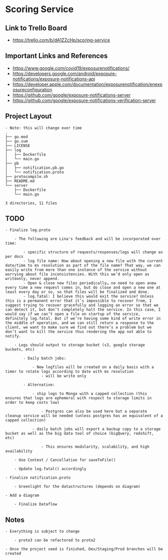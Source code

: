 # Scoring Service

## Link to Trello Board

- <https://trello.com/b/dA1ZZcHp/scoring-service>

## Important Links and References

- <https://www.google.com/covid19/exposurenotifications/>
- <https://developers.google.com/android/exposure-notifications/exposure-notifications-api>
- <https://developer.apple.com/documentation/exposurenotification/enexposureconfiguration>
- <https://github.com/google/exposure-notifications-server>
- <https://github.com/google/exposure-notifications-verification-server>

## Project Layout

    - Note: this will change over time
    .
    ├── go.mod
    ├── go.sum
    ├── LICENSE
    ├── log
    │   ├── Dockerfile
    │   └── main.go
    ├── pb
    │   ├── notification.pb.go
    │   └── notification.proto
    ├── protocompile.sh
    ├── README.md
    └── server
        ├── Dockerfile
        └── main.go

    3 directories, 11 files

## TODO

    - Finalize log.proto

        - The following are Lina's feedback and will be incorporated over time:

            - specific structure of requests/responses/logs will change as per docs
            - log file name: How about opening a new file with the current date/time to ms resolution as part of the file name? That way, we can easily write from more than one instance of the service without worrying about file inconsistencies. With this we’d only open as writeonly, never append.
            - Open & close new files periodically… no need to open anew every time a new request comes in, but do close and open a new one at least every day or so, so that files will be finalized and done.
            - log.fatal: I believe this would exit the service? Unless this is a permanent error that it’s impossible to recover from, I suggest trying to recover gracefully and logging an error so that we can detect it, but don’t completely halt the service. In this case, I would say if we can’t open a file on startup of the service, definitely log.fatal. But if we’re having some kind of write error in the middle of operation, and we can still return a response to the client, we want to make sure we find out there’s a problem but we don’t want to kill the service thus rendering the app not able to notify.

        - Logs should output to storage bucket (s3, google storage buckets, etc)

            - Daily batch jobs:
                
                - New logfiles will be created on a daily basis with a timer to rotate logs according to date with ms resolution
                    - will be write only

            - Alternative:

                - ship logs to Mongo with a capped collection (this ensures that logs are ephemeral with respect to storage limits in order to keep costs low)
                
                    - Postgres can also be used here but a separate cleanup service will be needed (unless postgres has an equivalent of a capped collection)

                - daily batch jobs will export a backup copy to a storage bucket as well as the big data tool of choice (bigQuery, redshift, etc)

                    - This ensures modularity, scalability, and high availability

        - Use Context / Cancellation for saveToFile()

        - Update log.fatal() accordingly
    
    - Finalize notification.proto
        
        - Greenlight for the datastructures (depends on diagram)

    - Add a diagram
        
        - Finalize Dataflow

## Notes

    - Everything is subject to change
        
        - proto3 can be refactored to proto2

    - Once the project seed is finished, Dev/Staging/Prod branches will be created
